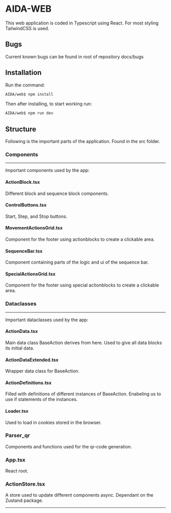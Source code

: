 # AIDA-WEB
This web application is coded in Typescript using React. For most styling TailwindCSS is used. 

## Bugs  
Current known bugs can be found in root of repository docs/bugs

## Installation

Run the command:
```bash
AIDA/web$ npm install
```
Then after installing, to start working run:
```bash
AIDA/web$ npm run dev
```

## Structure 
Following is the important parts of the application. Found in the src folder.
### Components
---
Important components used by the app:
#### ActionBlock.tsx
Different block and sequence block components.  

#### ControlButtons.tsx  
Start, Step, and Stop buttons.
#### MovementActionsGrid.tsx
Component for the footer using actionblocks to create a clickable area.
#### SequenceBar.tsx
Component containing parts of the logic and ui of the sequence bar.
#### SpecialActionsGrid.tsx
Component for the footer using special actionblocks to create a clickable area.


### Dataclasses  
---
Important dataclasses used by the app:
#### ActionData.tsx
Main data class BaseAction derives from here. Used to give all data blocks its initial data.

#### ActionDataExtended.tsx
Wrapper data class for BaseAction.

#### ActionDefinitions.tsx
Filled with definitions of different instances of BaseAction. Enabeling us to use if statements of the instances.

#### Loader.tsx
Used to load in cookies stored in the browser.


### Parser_qr
Components and functions used for the qr-code generation.  
### App.tsx
React root.
### ActionStore.tsx
A store used to update different components async. Dependant on the Zustand package.


--- 